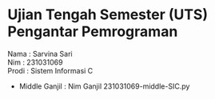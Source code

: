 # Ujian Tengah Semester (UTS) Pengantar Pemrograman
<div> Nama : Sarvina Sari </div>
<div> Nim : 231031069 </div>
<div> Prodi : Sistem Informasi C </div>

* Middle Ganjil : Nim Ganjil 231031069-middle-SIC.py
  
